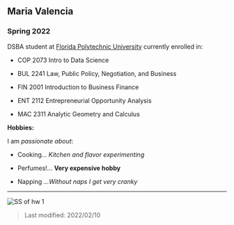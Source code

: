 ## Maria Valencia

### Spring 2022

DSBA student at [Florida Polytechnic University](https://www.floridapoly.edu) currently enrolled in: 

- COP 2073  Intro to Data Science

- BUL 2241  Law, Public Policy, Negotiation, and Business

- FIN 2001  Introduction to Business Finance

- ENT 2112  Entrepreneurial Opportunity Analysis

- MAC 2311  Analytic Geometry and Calculus

**Hobbies:**

I am _passionate about_: 

- Cooking... _Kitchen and flavor experimenting_

- Perfumes!... **Very expensive hobby** 

- Napping _...Without naps I get very cranky_ 

***

![SS of hw 1](<img width="1440" alt="hw111_SS_4hw2" src="https://user-images.githubusercontent.com/97685008/153688271-e0c36923-787c-4807-824e-d86df3870cba.png">)


> Last modified: 2022/02/10
